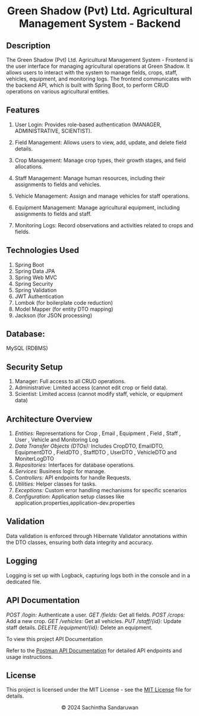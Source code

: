 <h1 align="center" color="Green">
  Green Shadow (Pvt) Ltd. Agricultural Management System - Backend
</h1>


## Description

The Green Shadow (Pvt) Ltd. Agricultural Management System - Frontend is the user interface for managing agricultural operations at Green Shadow. It allows users to interact with the system to manage fields, crops, staff, vehicles, equipment, and monitoring logs. The frontend communicates with the backend API, which is built with Spring Boot, to perform CRUD operations on various agricultural entities.


## Features

1. User Login: Provides role-based authentication (MANAGER, ADMINISTRATIVE, SCIENTIST).

2. Field Management: Allows users to view, add, update, and delete field details.

3. Crop Management: Manage crop types, their growth stages, and field allocations.

4. Staff Management: Manage human resources, including their assignments to fields and vehicles.

5. Vehicle Management: Assign and manage vehicles for staff operations.

6. Equipment Management: Manage agricultural equipment, including assignments to fields and staff.

6. Monitoring Logs: Record observations and activities related to crops and fields.

## Technologies Used

1. Spring Boot
2. Spring Data JPA
3. Spring Web MVC
4. Spring Security
5. Spring Validation
6. JWT Authentication
7. Lombok (for boilerplate code reduction)
8. Model Mapper (for entity DTO mapping)
9. Jackson (for JSON processing)

## Database:

MySQL (RDBMS)

##   Security Setup

1. Manager: Full access to all CRUD operations.
2. Administrative: Limited access (cannot edit crop or field data).
3. Scientist: Limited access (cannot modify staff, vehicle, or equipment data)


## Architecture Overview

1. *Entities:* Representations for Crop , Email , Equipment , Field , Staff , User , Vehicle and Monitoring Log
2. *Data Transfer Objects (DTOs):* Includes CropDTO, EmailDTO, EquipmentDTO , FieldDTO , StaffDTO , UserDTO , VehicleDTO and MoniterLogDTO
3. *Repositories:* Interfaces for database operations.
4. *Services:* Business logic for manage.
5. *Controllers:* API endpoints for handle Requests.
6. *Utilities:* Helper classes for tasks.
7. *Exceptions:* Custom error handling mechanisms for specific scenarios
8. *Configuration:* Application setup classes like application.properties,application-dev.properties


## Validation
Data validation is enforced through Hibernate Validator annotations within the DTO classes, ensuring both data integrity and accuracy.

## Logging
Logging is set up with Logback, capturing logs both in the console and in a dedicated file.


## API Documentation

*POST /login:* Authenticate a user.
*GET /fields:* Get all fields.
*POST /crops:* Add a new crop.
*GET /vehicles:* Get all vehicles.
*PUT /staff/{id}:* Update staff details.
*DELETE /equipment/{id}:* Delete an equipment.

To view this project API Documentation

Refer to the [ Postman API Documentation](https://documenter.getpostman.com/view/34708061/2sAYBbco8D) for detailed API endpoints and usage instructions.


## License

This project is licensed under the MIT License - see the [ MIT License](https://github.com/Sachintha-Sandaruwan-Bandara/Crop-monitoring-system?tab=MIT-1-ov-file) file for details.

<p align="center">
  &copy; 2024 Sachintha Sandaruwan
</p>
